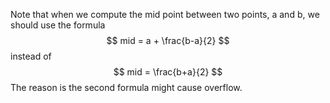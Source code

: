 Note that when we compute the mid point between two points, a and b, we should use the formula 
$$
mid = a + \frac{b-a}{2}
$$
 instead of 
$$
mid = \frac{b+a}{2}
$$
The reason is the second formula might cause overflow.
 
